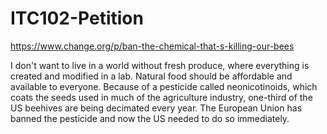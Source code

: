 # ITC102-Petition

https://www.change.org/p/ban-the-chemical-that-s-killing-our-bees

I don't want to live in a world without fresh produce, where everything is created and modified in a lab. Natural food should be affordable and available to everyone. Because of a pesticide called neonicotinoids, which coats the seeds used in much of the agriculture industry, one-third of the US beehives are being decimated every year. The European Union has banned the pesticide and now the US needed to do so immediately. 


